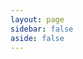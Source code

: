 ```yaml
---
layout: page
sidebar: false
aside: false
---
```


<script setup>
import PrivacyPolicy from '.vitepress/theme/license/documents/PrivacyPolicy.vue';
</script>

<ClientOnly>
    <privacy-policy />
</ClientOnly>

